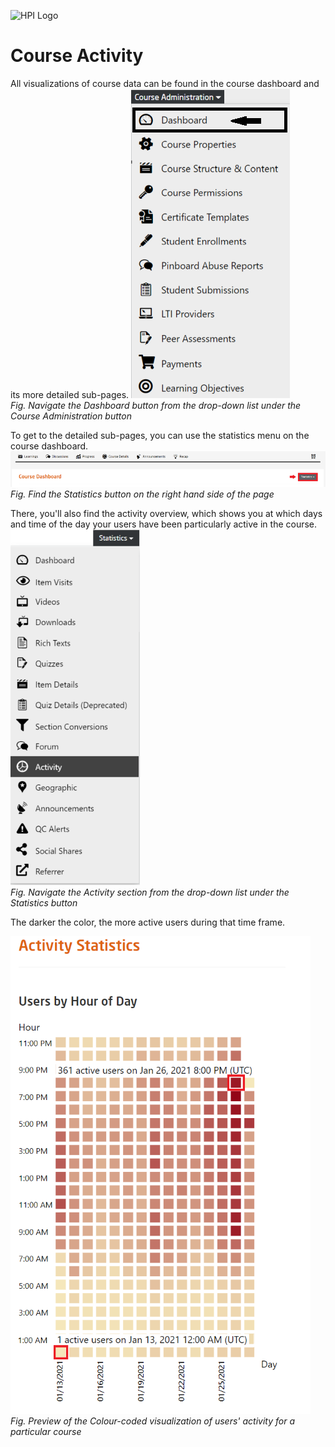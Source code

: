 ![HPI Logo](../../../img/HPI_Logo.png)

# Course Activity

All visualizations of course data can be found in the course dashboard and its more detailed sub-pages.
![Dashboard](../../../img/course_admin_items/dashboard.png)  
*Fig. Navigate the Dashboard button from the drop-down list under the Course Administration button*  

To get to the detailed sub-pages, you can use the statistics menu on the course dashboard.
![Statistics](../../../img/features/analytics/dashboard/statistics.png)  
*Fig. Find the Statistics button on the right hand side of the page*  

There, you'll also find the activity overview, which shows you at which days and time of the day your users have been particularly active in the course.
![Activity](../../../img/features/analytics/dashboard/activity.png)  
*Fig. Navigate the Activity section from the drop-down list under the Statistics button*  

The darker the color, the more active users during that time frame.

![Activity Stats](../../../img/features/analytics/dashboard/activity_stat.png)  
*Fig. Preview of the Colour-coded visualization of users' activity for a particular course*

